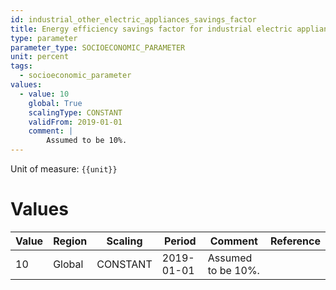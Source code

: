 ```yaml
---
id: industrial_other_electric_appliances_savings_factor
title: Energy efficiency savings factor for industrial electric appliances
type: parameter
parameter_type: SOCIOECONOMIC_PARAMETER
unit: percent
tags:
  - socioeconomic_parameter
values:
  - value: 10
    global: True
    scalingType: CONSTANT
    validFrom: 2019-01-01
    comment: |
        Assumed to be 10%.
---
```



Unit of measure: `{{unit}}`


# Values


| Value | Region | Scaling | Period | Comment | Reference |
|-------|--------|---------|--------|---------|-----------|
| 10 | Global | CONSTANT | 2019-01-01 | Assumed to be 10%. |  |


